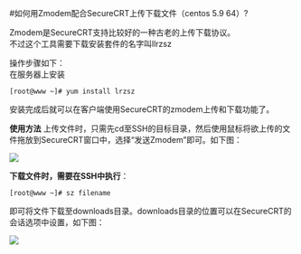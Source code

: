 <!-- --- tag:  云主机 vps scurecrt -->
<!-- --- title: 如何用Zmodem配合SecureCRT上传下载文件（centos 5.9 64）? -->
#如何用Zmodem配合SecureCRT上传下载文件（centos 5.9 64）?

Zmodem是SecureCRT支持比较好的一种古老的上传下载协议。<br>
不过这个工具需要下载安装套件的名字叫llrzsz

操作步骤如下：<br>
在服务器上安装<br>
    
    [root@www ~]# yum install lrzsz

安装完成后就可以在客户端使用SecureCRT的zmodem上传和下载功能了。


**使用方法**
上传文件时，只需先cd至SSH的目标目录，然后使用鼠标将欲上传的文件拖放到SecureCRT窗口中，选择“发送Zmodem”即可。如下图：

![](http://kb.51hosting.com/kb/z3.png)


**下载文件时，需要在SSH中执行**：

    [root@www ~]# sz filename
    
即可将文件下载至downloads目录。downloads目录的位置可以在SecureCRT的会话选项中设置，如下图：

![](http://kb.51hosting.com/kb/z4.png)